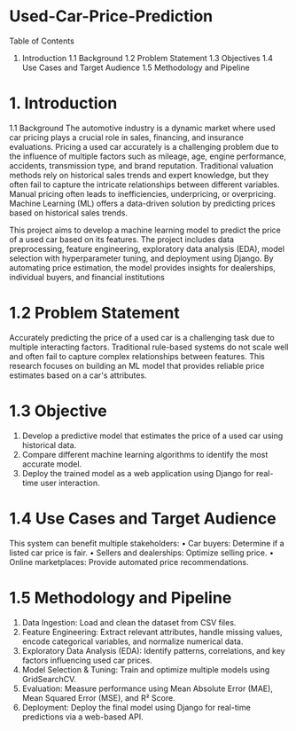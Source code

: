 # Used-Car-Price-Prediction

Table of Contents
1.	Introduction
1.1 Background
1.2 Problem Statement
1.3 Objectives
1.4 Use Cases and Target Audience
1.5 Methodology and Pipeline


# 1. Introduction
1.1 Background
The automotive industry is a dynamic market where used car pricing plays a crucial role in sales, financing, and insurance evaluations. Pricing a used car accurately is a challenging problem due to the influence of multiple factors such as mileage, age, engine performance, accidents, transmission type, and brand reputation. Traditional valuation methods rely on historical sales trends and expert knowledge, but they often fail to capture the intricate relationships between different variables. Manual pricing often leads to inefficiencies, underpricing, or overpricing. Machine Learning (ML) offers a data-driven solution by predicting prices based on historical sales trends.

This project aims to develop a machine learning model to predict the price of a used car based on its features. The project includes data preprocessing, feature engineering, exploratory data analysis (EDA), model selection with hyperparameter tuning, and deployment using Django. By automating price estimation, the model provides insights for dealerships, individual buyers, and financial institutions



# 1.2 Problem Statement
Accurately predicting the price of a used car is a challenging task due to multiple interacting factors. Traditional rule-based systems do not scale well and often fail to capture complex relationships between features. This research focuses on building an ML model that provides reliable price estimates based on a car's attributes.



# 1.3 Objective
1.	Develop a predictive model that estimates the price of a used car using historical data.
2.	Compare different machine learning algorithms to identify the most accurate model.
3.	Deploy the trained model as a web application using Django for real-time user interaction.


# 1.4 Use Cases and Target Audience
This system can benefit multiple stakeholders:
•	Car buyers: Determine if a listed car price is fair.
•	Sellers and dealerships: Optimize selling price.
•	Online marketplaces: Provide automated price recommendations.


# 1.5 Methodology and Pipeline
1.	Data Ingestion: Load and clean the dataset from CSV files.
2.	Feature Engineering: Extract relevant attributes, handle missing values, encode categorical variables, and normalize numerical data.
3.	Exploratory Data Analysis (EDA): Identify patterns, correlations, and key factors influencing used car prices.
4.	Model Selection & Tuning: Train and optimize multiple models using GridSearchCV.
5.	Evaluation: Measure performance using Mean Absolute Error (MAE), Mean Squared Error (MSE), and R² Score.
6.	Deployment: Deploy the final model using Django for real-time predictions via a web-based API.


